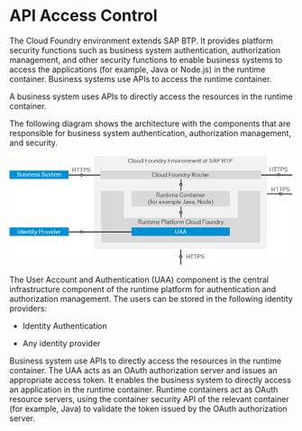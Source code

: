 <!-- loio3a23d64d74574a18a551d13fe11b94b1 -->

# API Access Control

The Cloud Foundry environment extends SAP BTP. It provides platform security functions such as business system authentication, authorization management, and other security functions to enable business systems to access the applications \(for example, Java or Node.js\) in the runtime container. Business systems use APIs to access the runtime container.

A business system uses APIs to directly access the resources in the runtime container.

The following diagram shows the architecture with the components that are responsible for business system authentication, authorization management, and security.

 ![](images/API_Access_Diagram_e9d66bf.png) 

The User Account and Authentication \(UAA\) component is the central infrastructure component of the runtime platform for authentication and authorization management. The users can be stored in the following identity providers:

-   Identity Authentication

-   Any identity provider


Business system use APIs to directly access the resources in the runtime container. The UAA acts as an OAuth authorization server and issues an appropriate access token. It enables the business system to directly access an application in the runtime container. Runtime containers act as OAuth resource servers, using the container security API of the relevant container \(for example, Java\) to validate the token issued by the OAuth authorization server.

